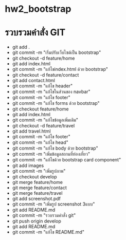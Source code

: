 # hw2_bootstrap
# รวบรวมคำสั่ง GIT
- git add . 
- git commit -m "เริ่มปรับเว็บไซต์เป็น bootstrap"
- git checkout -d feature/home
- git add index.html
- git commit -m "แก้ไขindex.html ด้วย bootstrap"
- git checkout -d feature/contact
- git add contact.html
- git commit -m "แก้ไข header"
- git commit -m "แก้ไขในส่วนของ navbar"
- git commit -m "แก้ไข footer"
- git commit -m "แก้ไข forms ด้วย bootstrap"
- git checkout feature/home
- git add index.html
- git commit -m "แก้ไขข้อมูลเพิ่มเติม"
- git checkout -d feature/travel
- git add travel.html
- git commit -m "แก้ไข footer"
- git commit -m "แก้ไข head"
- git commit -m "แก้ไข body ด้วย bootstrap"
- git commit -m "เพิ่มข้อมูลสถานที่ท่องเที่ยว"
- git commit -m "แก้ไขด้วย bootstrap card component"
- git add images
- git commit -m "เพิ่มรูปภาพ"
- git checkout develop
- git merge feature/home
- git merge feature/contact
- git merge feature/travel
- git add screenshot.pdf
- git commit -m "เพิ่มรูป screenshot 3แบบ"
- git add README.md
- git commit -m "รวบรวมคำสั่ง git"
- git push origin develop
- git add README.md
- git commit -m "แก้ไข README.md"
